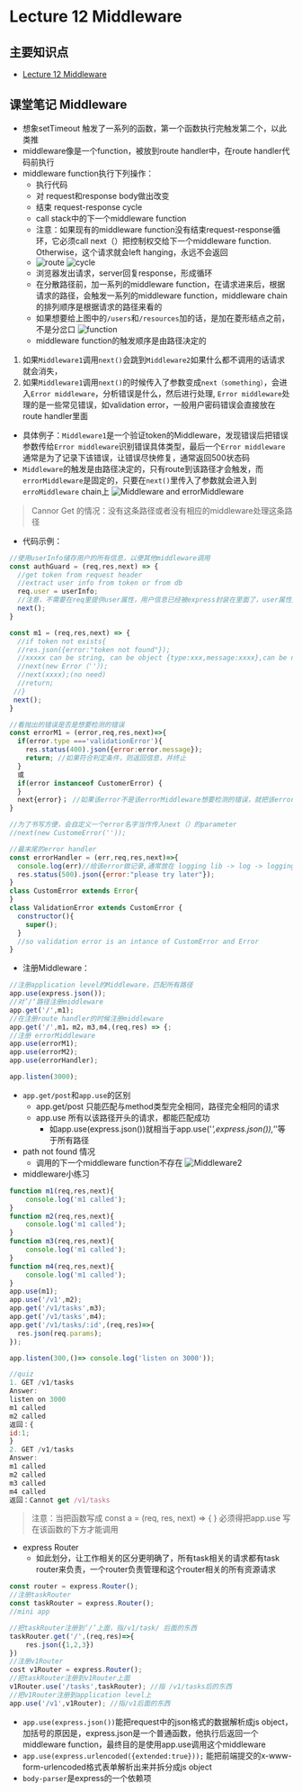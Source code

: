 # Lecture 12 Middleware

## 主要知识点
- [Lecture 12 Middleware](#Lecture-12-middleware)


## 课堂笔记 Middleware


- 想象setTimeout 触发了一系列的函数，第一个函数执行完触发第二个，以此类推
- middleware像是一个function，被放到route handler中，在route handler代码前执行
- middleware function执行下列操作：
	- 执行代码
	- 对 request和response body做出改变
	- 结束 request-response cycle
	- call stack中的下一个middleware function
	- 注意：如果现有的middleware function没有结束request-response循环，它必须call next（）把控制权交给下一个middleware function. Otherwise，这个请求就会left hanging，永远不会返回 
  - ![route](./img/图40.jpg)
  ![cycle](./img/图41.jpg)
  - 浏览器发出请求，server回复response，形成循环
  - 在分散路径前，加一系列的middleware function，在请求进来后，根据请求的路径，会触发一系列的middleware function，middleware chain的排列顺序是根据请求的路径来看的
  - 如果想要给上图中的`/users`和`/resources`加的话，是加在菱形结点之前，不是分岔口
  ![function](./img/图42.jpg)
  - middleware function的触发顺序是由路径决定的

 1. 如果`Middleware1`调用`next()`会跳到`Middleware2`如果什么都不调用的话请求就会消失，
 2. 如果`Middleware1`调用`next()`的时候传入了参数变成`next（something）`，会进入`Error middleware`，分析错误是什么，然后进行处理, `Error middleware`处理的是一些常见错误，如validation error，一般用户密码错误会直接放在route handler里面
- 具体例子：`Middleware1`是一个验证token的Middleware，发现错误后把错误参数传给`Error middleware`识别错误具体类型，最后一个`Error middleware`通常是为了记录下该错误，让错误尽快修复，通常返回500状态码
- `Middleware`的触发是由路径决定的，只有route到该路径才会触发，而`errorMiddleware`是固定的，只要在`next()`里传入了参数就会进入到`erroMiddleware` chain上
![Middleware and errorMiddleware](./img/图43.jpg)
> Cannor Get 的情况：没有这条路径或者没有相应的middleware处理这条路径
- 代码示例：
```js
//使用userInfo储存用户的所有信息，以便其他middleware调用
const authGuard = (req,res,next) => {
  //get token from request header
  //extract user info from token or from db
  req.user = userInfo;
  //注意，不需要在req里提供user属性，用户信息已经被express封装在里面了，user属性是新加的
  next();
}

const m1 = (req,res,next) => {
  //if token not exists{
  //res.json({error:"token not found"});
  //xxxxx can be string, can be object {type:xxx,message:xxxx},can be new Error（''）；
  //next(new Error（''）);
  //next(xxxx);(no need)
  //return;
 //}
 next();
}

//看抛出的错误是否是想要检测的错误
const errorM1 = (error,req,res,next)=>{
  if(error.type ==='validationError'){
    res.status(400).json({error:error.message});
    return; //如果符合判定条件，则返回信息，并终止
  }
  或
  if(error instanceof CustomerError) {
  }
  next{error}； //如果该error不是该errorMiddleware想要检测的错误，就把该error传给下一个errorMiddleware
}

//为了书写方便，会自定义一个error名字当作传入next（）的parameter
//next(new CustomeError(''));

//最末尾的error handler
const errorHandler = (err,req,res,next)=>{
  console.log(err)//给该error做记录,通常放在 logging lib -> log -> logging platform
  res.status(500).json({error:"please try later"});
}
class CustomError extends Error{
}
class ValidationError extends CustomError {
  constructor(){
    super();
  }
  //so validation error is an intance of CustomError and Error
}
```
- 注册Middleware：
```js
//注册application level的Middleware，匹配所有路径
app.use(express.json());
//对’/‘路径注册middleware
app.get('/',m1);
//在注册route handler的时候注册middleware
app.get('/',m1，m2，m3,m4,(req,res) => {;
//注册 errorMiddleware
app.use(errorM1);
app.use(errorM2);
app.use(errorHandler);

app.listen(3000);
```
- `app.get/post`和`app.use`的区别
	- app.get/post 只能匹配与method类型完全相同，路径完全相同的请求
	- app.use 所有以该路径开头的请求，都能匹配成功
		- 如app.use(express.json())就相当于app.use('*',express.json()),'*'等于所有路径 
- path not found 情况
	- 调用的下一个middleware function不存在 
	![Middleware2](./img/图44.jpg)
- middleware小练习
```js
function m1(req,res,next){
	console.log('m1 called');
}
function m2(req,res,next){
	console.log('m1 called');
}
function m3(req,res,next){
	console.log('m1 called');
}
function m4(req,res,next){
	console.log('m1 called');
}
app.use(m1);
app.use('/v1',m2);
app.get('/v1/tasks',m3);
app.get('/v1/tasks',m4);
app.get('/v1/tasks/:id',(req,res)=>{
  res.json(req.params);
});

app.listen(300,()=> console.log('listen on 3000'));

//quiz
1. GET /v1/tasks
Answer:
listen on 3000
m1 called
m2 called
返回：{
id:1;
}
2. GET /v1/tasks
Answer:
m1 called
m2 called
m3 called
m4 called
返回：Cannot get /v1/tasks
```

> 注意：当把函数写成 const a = (req, res, next) => {
} 
必须得把app.use 写在该函数的下方才能调用

- express Router
	- 如此划分，让工作相关的区分更明确了，所有task相关的请求都有task router来负责，一个router负责管理和这个router相关的所有资源请求
```js
const router = express.Router();
//注册taskRouter
const taskRouter = express.Router();
//mini app

//把taskRouter注册到‘/’上面，指/v1/task/ 后面的东西
taskRouter.get('/',(req,res)=>{
	res.json({1,2,3})
})
//注册v1Router
cost v1Router = express.Router();
//把taskRouter注册到v1Router上面
v1Router.use('/tasks',taskRouter); //指 /v1/tasks后的东西
//把v1Router注册到application level上
app.use('/v1',v1Router); //指/v1后面的东西
```


- `app.use(express.json())`能把request中的json格式的数据解析成js object，加括号的原因是，express.json是一个普通函数，他执行后返回一个middleware function，最终目的是使用app.use调用这个middleware
- `app.use(express.urlencoded({extended:true}));` 能把前端提交的x-www-form-urlencoded格式表单解析出来并拆分成js object
- `body-parser`是express的一个依赖项


